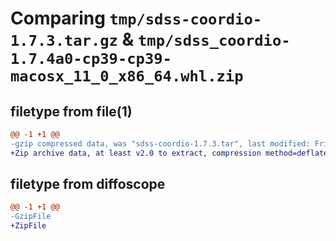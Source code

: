 # Comparing `tmp/sdss-coordio-1.7.3.tar.gz` & `tmp/sdss_coordio-1.7.4a0-cp39-cp39-macosx_11_0_x86_64.whl.zip`

## filetype from file(1)

```diff
@@ -1 +1 @@
-gzip compressed data, was "sdss-coordio-1.7.3.tar", last modified: Fri Apr 28 17:18:14 2023, max compression
+Zip archive data, at least v2.0 to extract, compression method=deflate
```

## filetype from diffoscope

```diff
@@ -1 +1 @@
-GzipFile
+ZipFile
```


